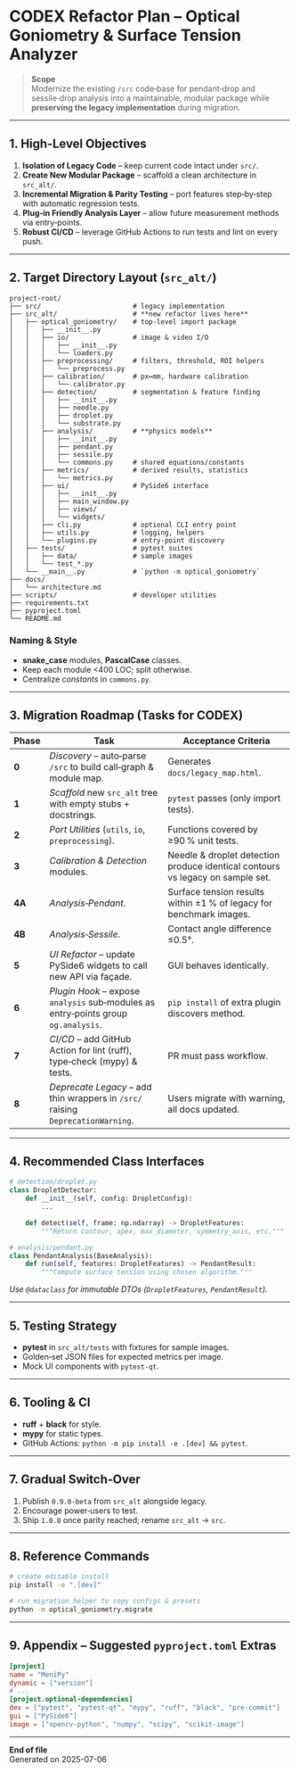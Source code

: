 
# CODEX Refactor Plan – Optical Goniometry & Surface Tension Analyzer

> **Scope**  
> Modernize the existing `/src` code‑base for pendant‑drop and sessile‑drop analysis into a maintainable, modular package while **preserving the legacy implementation** during migration.

---

## 1. High‑Level Objectives
1. **Isolation of Legacy Code** – keep current code intact under `src/`.
2. **Create New Modular Package** – scaffold a clean architecture in `src_alt/`.
3. **Incremental Migration & Parity Testing** – port features step‑by‑step with automatic regression tests.
4. **Plug‑in Friendly Analysis Layer** – allow future measurement methods via entry‑points.
5. **Robust CI/CD** – leverage GitHub Actions to run tests and lint on every push.

---

## 2. Target Directory Layout (`src_alt/`)

```
project-root/
├── src/                       # legacy implementation
├── src_alt/                   # **new refactor lives here**
│   ├── optical_goniometry/    # top‑level import package
│   │   ├── __init__.py
│   │   ├── io/                # image & video I/O
│   │   │   ├── __init__.py
│   │   │   └── loaders.py
│   │   ├── preprocessing/     # filters, threshold, ROI helpers
│   │   │   └── preprocess.py
│   │   ├── calibration/       # px↔mm, hardware calibration
│   │   │   └── calibrator.py
│   │   ├── detection/         # segmentation & feature finding
│   │   │   ├── __init__.py
│   │   │   ├── needle.py
│   │   │   ├── droplet.py
│   │   │   └── substrate.py
│   │   ├── analysis/          # **physics models**
│   │   │   ├── __init__.py
│   │   │   ├── pendant.py
│   │   │   ├── sessile.py
│   │   │   └── commons.py     # shared equations/constants
│   │   ├── metrics/           # derived results, statistics
│   │   │   └── metrics.py
│   │   ├── ui/                # PySide6 interface
│   │   │   ├── __init__.py
│   │   │   ├── main_window.py
│   │   │   ├── views/
│   │   │   └── widgets/
│   │   ├── cli.py             # optional CLI entry point
│   │   ├── utils.py           # logging, helpers
│   │   └── plugins.py         # entry‑point discovery
│   ├── tests/                 # pytest suites
│   │   ├── data/              # sample images
│   │   └── test_*.py
│   └── __main__.py            # `python -m optical_goniometry`
├── docs/
│   └── architecture.md
├── scripts/                   # developer utilities
├── requirements.txt
├── pyproject.toml
└── README.md
```

### Naming & Style
* **snake_case** modules, **PascalCase** classes.
* Keep each module <400 LOC; split otherwise.
* Centralize *constants* in `commons.py`.

---

## 3. Migration Roadmap (Tasks for CODEX)

| Phase | Task | Acceptance Criteria |
|-------|------|---------------------|
| **0** | _Discovery_ – auto‑parse `/src` to build call‑graph & module map. | Generates `docs/legacy_map.html`. |
| **1** | _Scaffold_ new `src_alt` tree with empty stubs + docstrings. | `pytest` passes (only import tests). |
| **2** | _Port Utilities_ (`utils`, `io`, `preprocessing`). | Functions covered by ≥90 % unit tests. |
| **3** | _Calibration & Detection_ modules. | Needle & droplet detection produce identical contours vs legacy on sample set. |
| **4A** | _Analysis‑Pendant_. | Surface tension results within ±1 % of legacy for benchmark images. |
| **4B** | _Analysis‑Sessile_. | Contact angle difference ≤0.5°. |
| **5** | _UI Refactor_ – update PySide6 widgets to call new API via façade. | GUI behaves identically. |
| **6** | _Plugin Hook_ – expose `analysis` sub‑modules as entry‑points group `og.analysis`. | `pip install` of extra plugin discovers method. |
| **7** | _CI/CD_ – add GitHub Action for lint (ruff), type‑check (mypy) & tests. | PR must pass workflow. |
| **8** | _Deprecate Legacy_ – add thin wrappers in `/src/` raising `DeprecationWarning`. | Users migrate with warning, all docs updated. |

---

## 4. Recommended Class Interfaces

```python
# detection/droplet.py
class DropletDetector:
    def __init__(self, config: DropletConfig):
        ...

    def detect(self, frame: np.ndarray) -> DropletFeatures:
        """Return contour, apex, max_diameter, symmetry_axis, etc."""
```

```python
# analysis/pendant.py
class PendantAnalysis(BaseAnalysis):
    def run(self, features: DropletFeatures) -> PendantResult:
        """Compute surface tension using chosen algorithm."""
```

*Use `@dataclass` for immutable DTOs (`DropletFeatures`, `PendantResult`).*

---

## 5. Testing Strategy
* **pytest** in `src_alt/tests` with fixtures for sample images.
* Golden‑set JSON files for expected metrics per image.
* Mock UI components with `pytest-qt`.

---

## 6. Tooling & CI
* **ruff** + **black** for style.
* **mypy** for static types.
* GitHub Actions: `python -m pip install -e .[dev] && pytest`.

---

## 7. Gradual Switch‑Over
1. Publish `0.9.0‑beta` from `src_alt` alongside legacy.
2. Encourage power‑users to test.
3. Ship `1.0.0` once parity reached; rename `src_alt` → `src`.

---

## 8. Reference Commands

```bash
# create editable install
pip install -e ".[dev]"

# run migration helper to copy configs & presets
python -m optical_goniometry.migrate
```

---

## 9. Appendix – Suggested `pyproject.toml` Extras

```toml
[project]
name = "MeniPy"
dynamic = ["version"]
# ...
[project.optional-dependencies]
dev = ["pytest", "pytest-qt", "mypy", "ruff", "black", "pre-commit"]
gui = ["PySide6"]
image = ["opencv-python", "numpy", "scipy", "scikit-image"]
```

---

**End of file**  
Generated on 2025-07-06
